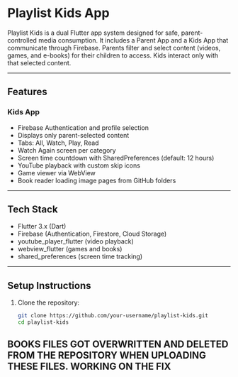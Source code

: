 # Playlist Kids App

Playlist Kids is a dual Flutter app system designed for safe, parent-controlled media consumption. It includes a Parent App and a Kids App that communicate through Firebase. Parents filter and select content (videos, games, and e-books) for their children to access. Kids interact only with that selected content. 

---

## Features

### Kids App
- Firebase Authentication and profile selection
- Displays only parent-selected content
- Tabs: All, Watch, Play, Read
- Watch Again screen per category
- Screen time countdown with SharedPreferences (default: 12 hours)
- YouTube playback with custom skip icons
- Game viewer via WebView
- Book reader loading image pages from GitHub folders

---

## Tech Stack

- Flutter 3.x (Dart)
- Firebase (Authentication, Firestore, Cloud Storage)
- youtube_player_flutter (video playback)
- webview_flutter (games and books)
- shared_preferences (screen time tracking)
---

## Setup Instructions

1. Clone the repository:
   ```bash
   git clone https://github.com/your-username/playlist-kids.git
   cd playlist-kids
## BOOKS FILES GOT OVERWRITTEN AND DELETED FROM THE REPOSITORY WHEN UPLOADING THESE FILES. WORKING ON THE FIX
